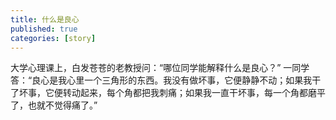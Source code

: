```yaml
---
title: 什么是良心
published: true
categories: [story]
---
```


大学心理课上，白发苍苍的老教授问：“哪位同学能解释什么是良心？” 一同学答：“良心是我心里一个三角形的东西。我没有做坏事，它便静静不动；如果我干了坏事，它便转动起来，每个角都把我刺痛；如果我一直干坏事，每一个角都磨平了，也就不觉得痛了。”

